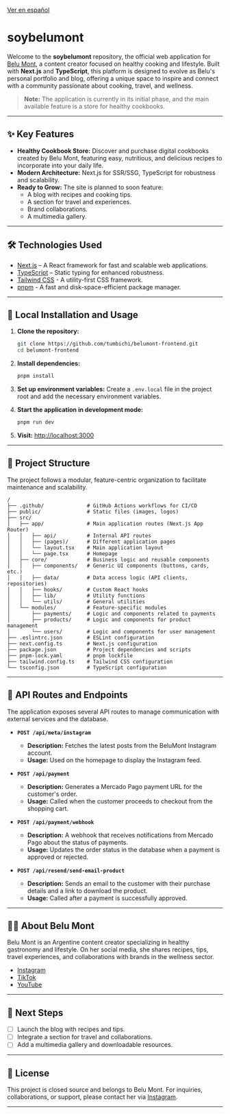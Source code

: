[Ver en español](./README.es.md)

# soybelumont

Welcome to the **soybelumont** repository, the official web application for [Belu Mont](https://www.instagram.com/soybelumont/), a content creator focused on healthy cooking and lifestyle. Built with **Next.js** and **TypeScript**, this platform is designed to evolve as Belu's personal portfolio and blog, offering a unique space to inspire and connect with a community passionate about cooking, travel, and wellness.

> **Note:** The application is currently in its initial phase, and the main available feature is a store for healthy cookbooks.

---

## ✨ Key Features

- **Healthy Cookbook Store:** Discover and purchase digital cookbooks created by Belu Mont, featuring easy, nutritious, and delicious recipes to incorporate into your daily life.
- **Modern Architecture:** Next.js for SSR/SSG, TypeScript for robustness and scalability.
- **Ready to Grow:** The site is planned to soon feature:
  - A blog with recipes and cooking tips.
  - A section for travel and experiences.
  - Brand collaborations.
  - A multimedia gallery.

---

## 🛠️ Technologies Used

- [Next.js](https://nextjs.org/) – A React framework for fast and scalable web applications.
- [TypeScript](https://www.typescriptlang.org/) – Static typing for enhanced robustness.
- [Tailwind CSS](https://tailwindcss.com/) - A utility-first CSS framework.
- [pnpm](https://pnpm.io/) - A fast and disk-space-efficient package manager.

---

## 🚀 Local Installation and Usage

1. **Clone the repository:**
   ```bash
   git clone https://github.com/tumbichi/belumont-frontend.git
   cd belumont-frontend
   ```

2. **Install dependencies:**
   ```bash
   pnpm install
   ```

3. **Set up environment variables:**
   Create a `.env.local` file in the project root and add the necessary environment variables.

4. **Start the application in development mode:**
   ```bash
   pnpm run dev
   ```

5. **Visit:** [http://localhost:3000](http://localhost:3000)

---

## 📂 Project Structure

The project follows a modular, feature-centric organization to facilitate maintenance and scalability.

```
/
├── .github/              # GitHub Actions workflows for CI/CD
├── public/               # Static files (images, logos)
├── src/
│   ├── app/              # Main application routes (Next.js App Router)
│   │   ├── api/          # Internal API routes
│   │   ├── (pages)/      # Different application pages
│   │   └── layout.tsx    # Main application layout
│   │   └── page.tsx      # Homepage
│   ├── core/             # Business logic and reusable components
│   │   ├── components/   # Generic UI components (buttons, cards, etc.)
│   │   ├── data/         # Data access logic (API clients, repositories)
│   │   ├── hooks/        # Custom React hooks
│   │   ├── lib/          # Utility functions
│   │   └── utils/        # General utilities
│   └── modules/          # Feature-specific modules
│       ├── payments/     # Logic and components related to payments
│       ├── products/     # Logic and components for product management
│       └── users/        # Logic and components for user management
├── .eslintrc.json        # ESLint configuration
├── next.config.ts        # Next.js configuration
├── package.json          # Project dependencies and scripts
├── pnpm-lock.yaml        # pnpm lockfile
├── tailwind.config.ts    # Tailwind CSS configuration
└── tsconfig.json         # TypeScript configuration
```

---

## 🔌 API Routes and Endpoints

The application exposes several API routes to manage communication with external services and the database.

-   **`POST /api/meta/instagram`**
    -   **Description:** Fetches the latest posts from the BeluMont Instagram account.
    -   **Usage:** Used on the homepage to display the Instagram feed.

-   **`POST /api/payment`**
    -   **Description:** Generates a Mercado Pago payment URL for the customer's order.
    -   **Usage:** Called when the customer proceeds to checkout from the shopping cart.

-   **`POST /api/payment/webhook`**
    -   **Description:** A webhook that receives notifications from Mercado Pago about the status of payments.
    -   **Usage:** Updates the order status in the database when a payment is approved or rejected.

-   **`POST /api/resend/send-email-product`**
    -   **Description:** Sends an email to the customer with their purchase details and a link to download the product.
    -   **Usage:** Called after a payment is successfully approved.

---

## 👩‍🍳 About Belu Mont

Belu Mont is an Argentine content creator specializing in healthy gastronomy and lifestyle. On her social media, she shares recipes, tips, travel experiences, and collaborations with brands in the wellness sector.

- [Instagram](https://www.instagram.com/soybelumont/)
- [TikTok](https://www.tiktok.com/@soybelumont)
- [YouTube](https://www.youtube.com/@soybelumont)

---

## 📌 Next Steps

- [ ] Launch the blog with recipes and tips.
- [ ] Integrate a section for travel and collaborations.
- [ ] Add a multimedia gallery and downloadable resources.

---

## 📄 License

This project is closed source and belongs to Belu Mont. For inquiries, collaborations, or support, please contact her via [Instagram](https://www.instagram.com/belu.mont/).

---
